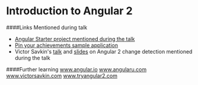 Introduction to Angular 2
=========================
####Links Mentioned during talk
 - [Angular Starter project mentioned during the talk][1]
 - [Pin your achievements sample application][2]
 - Victor Savkin's [talk][3] and [slides][4] on Angular 2 change detection mentioned during the talk

####Further learning
www.angular.io
www.angularu.com
www.victorsavkin.com
www.tryangular2.com


[1]: https://github.com/EladRK/angular-starter
[2]: https://github.com/sravikiran/PinYourAchievements-Angular2-TypeScript
[3]: https://www.youtube.com/watch?v=jvKGQSFQf10
[4]: https://docs.google.com/presentation/d/12Y7FD_HJDCYSgj3Bvcd8FXH9y6UI9VfV5tsXPDiW2DE/edit#slide=id.g7a0f6ac65_2_0